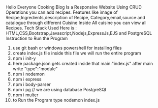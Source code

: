 Hello Everyone Cooking Blog Is a Responsive Website Using CRUD Operations you can add recipes. Features
like image of Recipe,Ingredients,description of Recipe, Category,email,source and catalogue through different Cuisine Inside All cuisine you can view all Recipes.
Tech Stack Used Here is : HTML,CSS,Bootstrap,Javascript,Nodejs,ExpressJs,EJS and PostgreSQL
Instruction to Run the Program
1) use git bash or windows powershell for installing files
2) create index.js file inside this file we will run the entire program
3) npm i init-y
4) here package.json gets created inside that main:"index.js" after main write "type":"module" 
5) npm i nodemon
6) npm i express
7) npm i body-parser
8) npm i pg // we are using database PostgreSQl
9) npm i multer
10) to Run the Program type nodemon index.js
